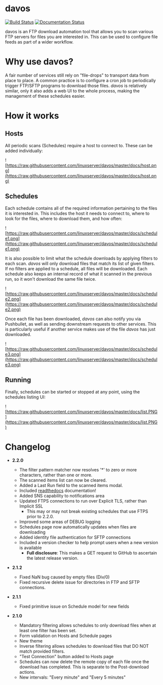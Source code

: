 # davos

[![Build Status](http://ci.linuxserver.io/buildStatus/icon?job=Software/Davos/davos_10_Unit_Tests)](http://ci.linuxserver.io/job/Software/job/Davos/job/davos_10_Unit_Tests/) [![Documentation Status](https://readthedocs.org/projects/davos/badge/?version=latest)](http://davos.readthedocs.io/en/latest)

davos is an FTP download automation tool that allows you to scan various FTP servers for files you are interested in. This can be used to configure file feeds as part of a wider workflow.

# Why use davos?

A fair number of services still rely on "file-drops" to transport data from place to place. A common practice is to configure a cron job to periodically trigger FTP/SFTP programs to download those files. _davos_ is relatively similar, only it also adds a web UI to the whole process, making the management of these schedules easier.

# How it works

## Hosts

All periodic scans (Schedules) require a host to connect to. These can be added individually:

![https://raw.githubusercontent.com/linuxserver/davos/master/docs/host.png](https://raw.githubusercontent.com/linuxserver/davos/master/docs/host.png)

## Schedules

Each schedule contains all of the required information pertaining to the files it is interested in. This includes the host it needs to connect to, where to look for the files, where to download them, and how often:

![https://raw.githubusercontent.com/linuxserver/davos/master/docs/schedule1.png](https://raw.githubusercontent.com/linuxserver/davos/master/docs/schedule1.png)

It is also possible to limit what the schedule downloads by applying filters to each scan. _davos_ will only download files that match its list of given filters. If no filters are applied to a schedule, all files will be downloaded. Each schedule also keeps an internal record of what it scanned in the previous run, so it won't download the same file twice.

![https://raw.githubusercontent.com/linuxserver/davos/master/docs/schedule2.png](https://raw.githubusercontent.com/linuxserver/davos/master/docs/schedule2.png)

Once each file has been downloaded, _davos_ can also notify you via Pushbullet, as well as sending downstream requests to other services. This is particularly useful if another service makes use of the file _davos_ has just downloaded.

![https://raw.githubusercontent.com/linuxserver/davos/master/docs/schedule3.png](https://raw.githubusercontent.com/linuxserver/davos/master/docs/schedule3.png)

## Running

Finally, schedules can be started or stopped at any point, using the schedules listing UI:


![https://raw.githubusercontent.com/linuxserver/davos/master/docs/list.PNG](https://raw.githubusercontent.com/linuxserver/davos/master/docs/list.PNG)

# Changelog

- **2.2.0**
  - The filter pattern matcher now resolves '*' to zero or more characters, rather than one or more.
  - The scanned items list can now be cleared.
  - Added a Last Run field to the scanned items modal.
  - Included [readthedocs](https://davos.readthedocs.io) documentation!
  - Added SNS capability to notifications area
  - Updated FTPS connections to run over Explicit TLS, rather than Implicit SSL
    - This may or may not break existing schedules that use FTPS prior to 2.2.0.
  - Improved some areas of DEBUG logging
  - Schedules page now automatically updates when files are downloading
  - Added identity file authentication for SFTP connections
  - Included a version checker to help prompt users when a new version is available
    - **Full disclosure**: This makes a GET request to GitHub to ascertain the latest release version.

- **2.1.2**
  - Fixed NaN bug caused by empty files (Div/0)
  - Fixed recursive delete issue for directories in FTP and SFTP connections.

- **2.1.1**
  - Fixed primitive issue on Schedule model for new fields

- **2.1.0**
  - Mandatory filtering allows schedules to only download files when at least one filter has been set.
  - Form validation on Hosts and Schedule pages
  - New theme
  - Inverse filtering allows schedules to download files that DO NOT match provided filters.
  - "Test Connection" button added to Hosts page
  - Schedules can now delete the remote copy of each file once the download has completed. This is separate to the Post-download actions.
  - New intervals: "Every minute" and "Every 5 minutes"
